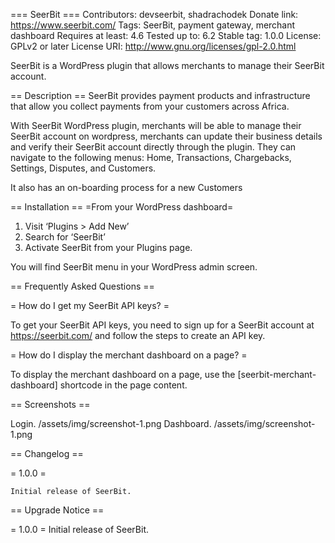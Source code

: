 === SeerBit ===
Contributors: devseerbit, shadrachodek
Donate link: https://www.seerbit.com/
Tags: SeerBit, payment gateway, merchant dashboard
Requires at least: 4.6
Tested up to: 6.2
Stable tag: 1.0.0
License: GPLv2 or later
License URI: http://www.gnu.org/licenses/gpl-2.0.html

SeerBit is a WordPress plugin that allows merchants to manage their SeerBit account.

== Description ==
SeerBit provides payment products and infrastructure that allow you collect payments from your customers across Africa.

With SeerBit WordPress plugin, merchants will be able to manage their SeerBit account on wordpress, merchants can update their business details and verify their SeerBit account directly through the plugin. They can navigate to the following menus: Home, Transactions, Chargebacks, Settings, Disputes, and Customers.

It also has an on-boarding process for a new Customers

== Installation ==
=From your WordPress dashboard=
1. Visit ‘Plugins > Add New’
2. Search for ‘SeerBit’
3. Activate SeerBit from your Plugins page.

You will find SeerBit menu in your WordPress admin screen.

== Frequently Asked Questions ==

= How do I get my SeerBit API keys? =

To get your SeerBit API keys, you need to sign up for a SeerBit account at https://seerbit.com/ and follow the steps to create an API key.

= How do I display the merchant dashboard on a page? =

To display the merchant dashboard on a page, use the [seerbit-merchant-dashboard] shortcode in the page content.

== Screenshots ==

Login. /assets/img/screenshot-1.png
Dashboard. /assets/img/screenshot-1.png

== Changelog ==

= 1.0.0 =

    Initial release of SeerBit.

== Upgrade Notice ==

= 1.0.0 =
Initial release of SeerBit.